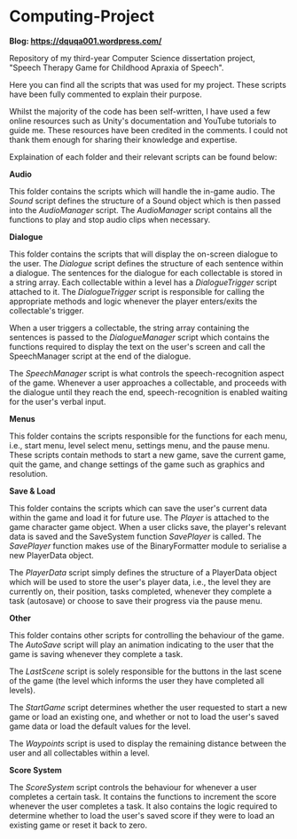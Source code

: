 # Computing-Project
**Blog: https://dquqa001.wordpress.com/**

Repository of my third-year Computer Science dissertation project, "Speech Therapy Game for Childhood Apraxia of Speech". 

Here you can find all the scripts that was used for my project. These scripts have been fully commented to explain their purpose. 

Whilst the majority of the code has been self-written, I have used a few online resources such as Unity's documentation and YouTube tutorials to guide me. These resources have been credited in the comments. I could not thank them enough for sharing their knowledge and expertise. 

Explaination of each folder and their relevant scripts can be found below: 

**Audio**

This folder contains the scripts which will handle the in-game audio. The *Sound* script defines the structure of a Sound object which is then passed into the *AudioManager* script. The *AudioManager* script contains all the functions to play and stop audio clips when necessary. 

**Dialogue**

This folder contains the scripts that will display the on-screen dialogue to the user. The *Dialogue* script defines the structure of each sentence within a dialogue. The sentences for the dialogue for each collectable is stored in a string array. Each collectable within a level has a *DialogueTrigger* script attached to it. The *DialogueTrigger* script is responsible for calling the appropriate methods and logic whenever the player enters/exits the collectable's trigger. 

When a user triggers a collectable, the string array containing the sentences is passed to the *DialogueManager* script which contains the functions required to display the text on the user's screen and call the SpeechManager script at the end of the dialogue. 

The *SpeechManager* script is what controls the speech-recognition aspect of the game. Whenever a user approaches a collectable, and proceeds with the dialogue until they reach the end, speech-recognition is enabled waiting for the user's verbal input. 

**Menus**

This folder contains the scripts responsible for the functions for each menu, i.e., start menu, level select menu, settings menu, and the pause menu. These scripts contain methods to start a new game, save the current game, quit the game, and change settings of the game such as graphics and resolution. 

**Save & Load**

This folder contains the scripts which can save the user's current data within the game and load it for future use. The *Player* is attached to the game character game object. When a user clicks save, the player's relevant data is saved and the SaveSystem function *SavePlayer* is called. The *SavePlayer* function makes use of the BinaryFormatter module to serialise a new PlayerData object. 

The *PlayerData* script simply defines the structure of a PlayerData object which will be used to store the user's player data, i.e., the level they are currently on, their position, tasks completed, whenever they complete a task (autosave) or choose to save their progress via the pause menu. 

**Other**

This folder contains other scripts for controlling the behaviour of the game. The *AutoSave* script will play an animation indicating to the user that the game is saving whenever they complete a task.

The *LastScene* script is solely responsible for the buttons in the last scene of the game (the level which informs the user they have completed all levels). 

The *StartGame* script determines whether the user requested to start a new game or load an existing one, and whether or not to load the user's saved game data or load the default values for the level. 

The *Waypoints* script is used to display the remaining distance between the user and all collectables within a level. 

**Score System**

The *ScoreSystem* script controls the behaviour for whenever a user completes a certain task. It contains the functions to increment the score whenever the user completes a task. It also contains the logic required to determine whether to load the user's saved score if they were to load an existing game or reset it back to zero. 







